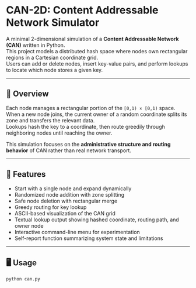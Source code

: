 # CAN-2D: Content Addressable Network Simulator

A minimal 2-dimensional simulation of a **Content Addressable Network (CAN)** written in Python.  
This project models a distributed hash space where nodes own rectangular regions in a Cartesian coordinate grid.  
Users can add or delete nodes, insert key-value pairs, and perform lookups to locate which node stores a given key.

---

## 🧩 Overview

Each node manages a rectangular portion of the `[0,1) × [0,1)` space.  
When a new node joins, the current owner of a random coordinate splits its zone and transfers the relevant data.  
Lookups hash the key to a coordinate, then route greedily through neighboring nodes until reaching the owner.

This simulation focuses on the **administrative structure and routing behavior** of CAN rather than real network transport.

---

## 🚀 Features

- Start with a single node and expand dynamically  
- Randomized node addition with zone splitting  
- Safe node deletion with rectangular merge  
- Greedy routing for key lookup  
- ASCII-based visualization of the CAN grid  
- Textual lookup output showing hashed coordinate, routing path, and owner node  
- Interactive command-line menu for experimentation  
- Self-report function summarizing system state and limitations  

---

## 🖥️ Usage

```bash
python can.py

